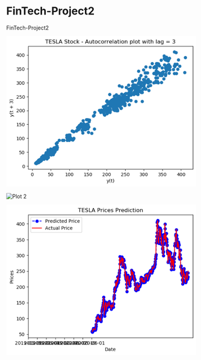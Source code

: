 # FinTech-Project2
FinTech-Project2

![Plot 1](plots/Stock-AutoCorrection-Plot.png)

![Plot 2](plots/Stock-Stock-Price-Over-Time-Plot-Plot.png)

![Plot 3](plots/Stock-Price-Prediction-Plot.png)